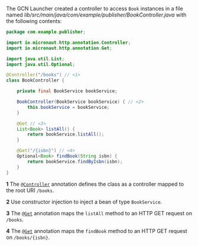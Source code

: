 The GCN Launcher created a controller to access `Book` instances in a file named _lib/src/main/java/com/example/publisher/BookController.java_ with the following contents:

```java
package com.example.publisher;

import io.micronaut.http.annotation.Controller;
import io.micronaut.http.annotation.Get;

import java.util.List;
import java.util.Optional;

@Controller("/books") // <1>
class BookController {

    private final BookService bookService;

    BookController(BookService bookService) { // <2>
        this.bookService = bookService;
    }

    @Get // <3>
    List<Book> listAll() {
        return bookService.listAll();
    }

    @Get("/{isbn}") // <4>
    Optional<Book> findBook(String isbn) {
        return bookService.findByIsbn(isbn);
    }
}
```

**1** The [`@Controller`](https://docs.micronaut.io/4.2.1/api/io/micronaut/http/annotation/Controller.html) annotation defines the class as a controller mapped to the root URI `/books`.

**2** Use constructor injection to inject a bean of type `BookService`.

**3** The [`@Get`](https://docs.micronaut.io/4.2.1/api/io/micronaut/http/annotation/Get.html) annotation maps the `listAll` method to an HTTP GET request on `/books`.

**4** The [`@Get`](https://docs.micronaut.io/4.2.1/api/io/micronaut/http/annotation/Get.html) annotation maps the `findBook` method to an HTTP GET request on `/books/{isbn}`.